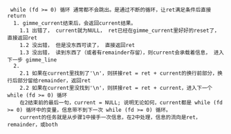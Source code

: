 
     while (fd >= 0) 循环 通常都不会跳出。是通过不断的循环，让ret满足条件后直接return
      1. gimme_current结束后，会返回current结果。
        1.1 出错了， current就为NULL， ret已经在gimme_current里好好的reset了， 直接返回ret
        1.2 没出错， 但是没东西可读了， 直接返回ret
        1.3 没出错， 读到东西了（或者有remainder存留），则current会承载着信息， 进入下一步 gimme_line
      2.
        2.1 如果在current里找到了'\n'，则拼接ret = ret + current的换行前部分，换行后部分留给remainder，返回ret
        2.2 如果在current里没找到'\n'，则拼接ret = ret + current，进入下一个 while (fd >= 0) 循环
        在2结束前的最后一句，current = NULL; 说明无论如何，current都是 while (fd >= 0) 循环中的变量，信息带不到下一次 while (fd >= 0) 循环。
        current的任务就是从步骤1中接手一次信息，在2中处理，信息的流向是ret，remainder，或both      
